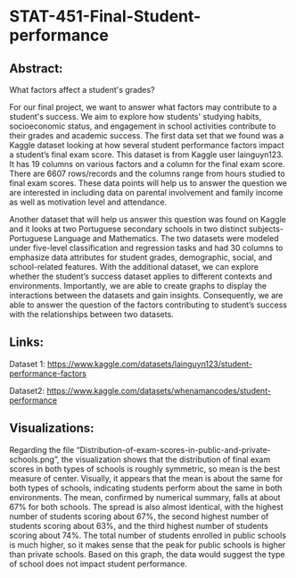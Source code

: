 # STAT-451-Final-Student-performance
## Abstract:

What factors affect a student's grades?

For our final project, we want to answer what factors may contribute to a student's success. We aim to explore how students' studying habits, socioeconomic status, and engagement in school activities contribute to their grades and academic success. The first data set that we found was a Kaggle dataset looking at how several student performance factors impact a student’s final exam score. This dataset is from Kaggle user lainguyn123. It has 19 columns on various factors and a column for the final exam score. There are 6607 rows/records and the columns range from hours studied to final exam scores. These data points will help us to answer the question we are interested in including data on parental involvement and family income as well as motivation level and attendance.


Another dataset that will help us answer this question was found on Kaggle and it looks at two Portuguese secondary schools in two distinct subjects- Portuguese Language and Mathematics. The two datasets were modeled under five-level classification and regression tasks and had 30 columns to emphasize data attributes for student grades, demographic, social, and school-related features. With the additional dataset, we can explore whether the student’s success dataset applies to different contexts and environments. Importantly, we are able to create graphs to display the interactions between the datasets and gain insights. Consequently, we are able to answer the question of the factors contributing to student’s success with the relationships between two datasets.

## Links:


Dataset 1: https://www.kaggle.com/datasets/lainguyn123/student-performance-factors


Dataset2: https://www.kaggle.com/datasets/whenamancodes/student-performance

## Visualizations:

Regarding the file “Distribution-of-exam-scores-in-public-and-private-schools.png”, the visualization shows that the distribution of final exam scores in both types of schools is roughly symmetric, so mean is the best measure of center. Visually, it appears that the mean is about the same for both types of schools, indicating students perform about the same in both environments. The mean, confirmed by numerical summary, falls at about 67% for both schools. The spread is also almost identical, with the highest number of students scoring about 67%, the second highest number of students scoring about 63%, and the third highest number of students scoring about 74%. The total number of students enrolled in public schools is much higher, so it makes sense that the peak for public schools is higher than private schools. Based on this graph, the data would suggest the type of school does not impact student performance.
